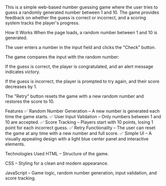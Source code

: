 This is a simple web-based number guessing game where the user tries to guess a randomly generated number between 1 and 10. The game provides feedback on whether the guess is correct or incorrect, and a scoring system tracks the player's progress.

How It Works
When the page loads, a random number between 1 and 10 is generated.

The user enters a number in the input field and clicks the "Check" button.

The game compares the input with the random number:

If the guess is correct, the player is congratulated, and an alert message indicates victory.

If the guess is incorrect, the player is prompted to try again, and their score decreases by 1.

The "Retry" button resets the game with a new random number and restores the score to 10.

Features
✅ Random Number Generation – A new number is generated each time the game starts.
✅ User Input Validation – Only numbers between 1 and 10 are accepted.
✅ Score Tracking – Players start with 10 points, losing 1 point for each incorrect guess.
✅ Retry Functionality – The user can reset the game at any time with a new number and full score.
✅ Simple UI – A visually appealing design with a light blue center panel and interactive elements.

Technologies Used
HTML – Structure of the game.

CSS – Styling for a clean and modern appearance.

JavaScript – Game logic, random number generation, input validation, and score tracking.

